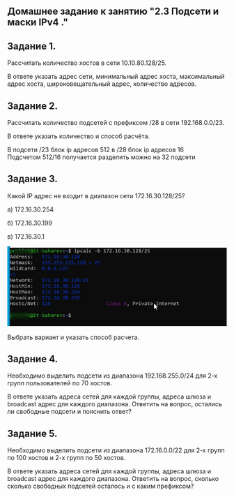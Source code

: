 ## Домашнее задание к занятию "2.3 Подсети и маски IPv4 ."


## Задание 1.
Рассчитать количество хостов в сети 10.10.80.128/25.

В ответе указать адрес сети, минимальный адрес хоста, максимальный адрес хоста, широковещательный адрес, количество адресов.



## Задание 2.
Рассчитать количество подсетей с префиксом /28 в сети 192.168.0.0/23.

В ответе указать количество и способ расчёта.

</p>В подсети /23  блок ip адресов 512  в /28 блок ip адресов 16</br>
Подсчетом 512/16   получается разделить можно на 32 подсети


## Задание 3.
Какой IP адрес не входит в диапазон сети 172.16.30.128/25?

а) 172.16.30.254

б) 172.16.30.199

в) 172.16.30.1

![skrin][def2]

Выбрать вариант и указать способ расчета.

## Задание 4.
Необходимо выделить подсети из диапазона 192.168.255.0/24 для 2-х групп пользователей по 70 хостов.

В ответе указать адреса сетей для каждой группы, адреса шлюза и broadcast адрес для каждого диапазона. Ответить на вопрос, остались ли свободные подсети и пояснить ответ?

## Задание 5.
Необходимо выделить подсети из диапазона 172.16.0.0/22 для 2-х групп по 100 хостов и 2-х групп по 50 хостов.

В ответе указать адреса сетей для каждой группы, адреса шлюза и broadcast адрес для каждого диапазона. Ответить на вопрос, сколько сколько свободных подсетей осталось и с каким префиксом?


[def2]: https://github.com/Prolink76/NTW-16/blob/970ae8128044c59189172a9efa972cb51612ad6c/image/image-3.jpg